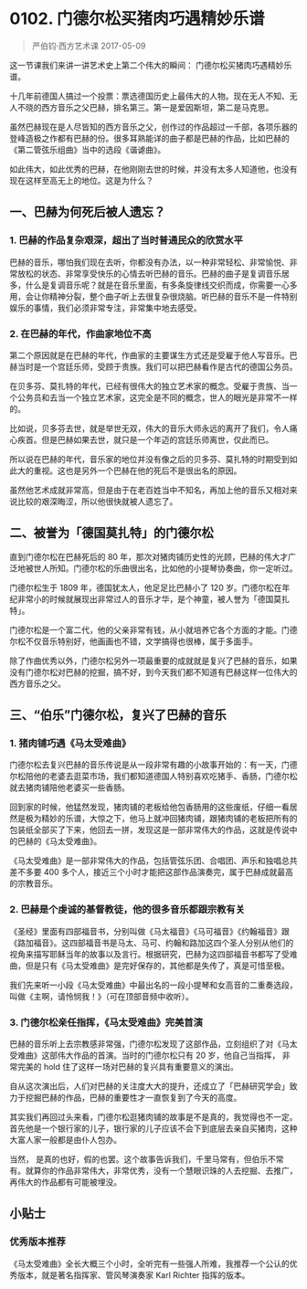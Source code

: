 # 0102. 门德尔松买猪肉巧遇精妙乐谱
> 严伯钧·西方艺术课
2017-05-09

这一节课我们来讲一讲艺术史上第二个伟大的瞬间： 门德尔松买猪肉巧遇精妙乐谱。

十几年前德国人搞过一个投票：票选德国历史上最伟大的人物。现在无人不知、无人不晓的西方音乐之父巴赫，排名第三。第一是爱因斯坦，第二是马克思。

虽然巴赫现在是人尽皆知的西方音乐之父，创作过的作品超过一千部，各项乐器的登峰造极之作都有巴赫的份。很多耳熟能详的曲子都是巴赫的作品，比如巴赫的《第二管弦乐组曲》当中的选段《谐谑曲》。

如此伟大，如此优秀的巴赫，在他刚刚去世的时候，并没有太多人知道他，也没有现在这样至高无上的地位。这是为什么？

## 一、巴赫为何死后被人遗忘？
### 1. 巴赫的作品复杂艰深，超出了当时普通民众的欣赏水平
巴赫的音乐，哪怕我们现在去听，你都没有办法，以一种非常轻松、非常愉悦、非常放松的状态、非常享受快乐的心情去听巴赫的音乐。巴赫的曲子是复调音乐居多，什么是复调音乐呢？就是在音乐里面，有多条旋律线交织而成，你需要一心多用，会让你精神分裂，整个曲子听上去很复杂很烧脑。听巴赫的音乐不是一件特别娱乐的事情，我们必须非常专注，非常集中地去感受。

### 2. 在巴赫的年代，作曲家地位不高
第二个原因就是在巴赫的年代，作曲家的主要谋生方式还是受雇于他人写音乐。巴赫当时是一个宫廷乐师，受顾于贵族。我们可以把巴赫看作是古代的德国公务员。

在贝多芬、莫扎特的年代，已经有很伟大的独立艺术家的概念。受雇于贵族、当一个公务员和去当一个独立艺术家，这完全是不同的概念，世人的眼光是非常不一样的。

比如说，贝多芬去世，就是举世无双，伟大的音乐大师永远的离开了我们，令人痛心疾首。但是巴赫如果去世，就只是一个年迈的宫廷乐师离世，仅此而已。

所以说在巴赫的年代，音乐家的地位并没有像之后的贝多芬、莫扎特的时期受到如此大的重视。这也是另外一个巴赫在他的死后不是很出名的原因。

虽然他艺术成就非常高，但是由于在老百姓当中不知名，再加上他的音乐又相对来说比较的艰深晦涩，所以他很快就被人遗忘了。

## 二、被誉为「德国莫扎特」的门德尔松
直到门德尔松在巴赫死后的 80 年，那次对猪肉铺历史性的光顾，巴赫的伟大才广泛地被世人所知。门德尔松的乐曲很出名，比如他的小提琴协奏曲，你一定听过。

门德尔松生于 1809 年，德国犹太人，他足足比巴赫小了 120 岁。门德尔松在年纪非常小的时候就展现出非常过人的音乐才华，是个神童，被人誉为「德国莫扎特」。

门德尔松是一个富二代，他的父亲非常有钱，从小就培养它各个方面的才能。门德尔松不仅音乐特别好，他画画也不错，文学搞得也很棒，属于多面手。

除了作曲优秀以外，门德尔松另外一项最重要的成就就是复兴了巴赫的音乐，如果没有门德尔松对巴赫的挖掘，搞不好，到今天我们都不知道有巴赫这样一位伟大的西方音乐之父。

## 三、“伯乐”门德尔松，复兴了巴赫的音乐
### 1. 猪肉铺巧遇《马太受难曲》
门德尔松去复兴巴赫的音乐传说是从一段非常有趣的小故事开始的：有一天，门德尔松陪他的老婆去逛菜市场，我们都知道德国人特别喜欢吃猪手、香肠，门德尔松就去猪肉铺陪他老婆买一些香肠。

回到家的时候，他猛然发现，猪肉铺的老板给他包香肠用的这些废纸，仔细一看居然是极为精妙的乐谱，大惊之下，他马上就冲回猪肉铺，跟猪肉铺的老板把所有的包装纸全部买了下来，他回去一拼，发现这是一部非常伟大的作品，这就是传说中的巴赫的《马太受难曲》。

《马太受难曲》是一部非常伟大的作品，包括管弦乐团、合唱团、声乐和独唱总共差不多要 400 多个人，接近三个小时才能把这部作品演奏完，属于巴赫成就最高的宗教音乐。

### 2. 巴赫是个虔诚的基督教徒，他的很多音乐都跟宗教有关
《圣经》里面有四部福音书，分别叫做《马太福音》《马可福音》《约翰福音》跟《路加福音》。这四部福音书是马太、马可、约翰和路加这四个圣人分别从他们的视角来描写耶稣当年的故事以及言行。根据研究，巴赫为这四部福音书都写了受难曲，但是只有《马太受难曲》是完好保存的，其他都是失传了，真是可惜至极。

我们先来听一小段《马太受难曲》中最出名的一段小提琴和女高音的二重奏选段，叫做《主啊，请怜悯我！》（可在顶部音频中收听）。

### 3. 门德尔松亲任指挥，《马太受难曲》完美首演
巴赫的音乐听上去宗教感非常强，门德尔松发现了这部作品，立刻组织了对《马太受难曲》这部伟大作品的首演。当时的门德尔松只有 20 岁，他自己当指挥， 非常完美的 hold 住了这样一场对巴赫的复兴具有重要意义的演出。

自从这次演出后，人们对巴赫的关注度大大的提升，还成立了「巴赫研究学会」致力于挖掘巴赫的作品，巴赫的重要性才一直恢复到了今天的高度。

其实我们再回过头来看，门德尔松逛猪肉铺的故事是不是真的，我觉得也不一定。首先他是一个银行家的儿子，银行家的儿子应该不会下到底层去亲自买猪肉，这种大富人家一般都是由仆人包办。

当然， 是真的也好，假的也罢。这个故事告诉我们，千里马常有，但伯乐不常有。就算你的作品非常伟大，非常优秀，没有一个慧眼识珠的人去挖掘、去推广，再伟大的作品都有可能被埋没。

## 小贴士
### 优秀版本推荐
《马太受难曲》全长大概三个小时，全听完有一些强人所难，我推荐一个公认的优秀版本，就是著名指挥家、管风琴演奏家 Karl Richter 指挥的版本。
